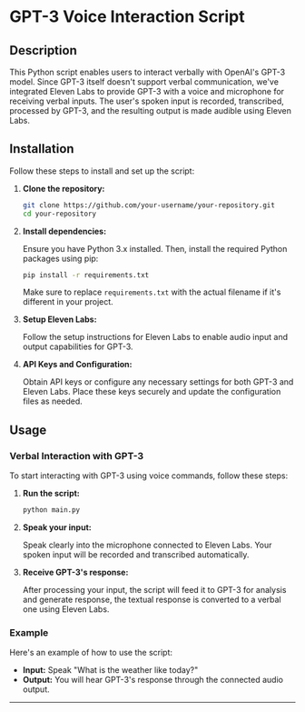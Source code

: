 # GPT-3 Voice Interaction Script

## Description

This Python script enables users to interact verbally with OpenAI's GPT-3 model. Since GPT-3 itself doesn't support verbal communication, we've integrated Eleven Labs to provide GPT-3 with a voice and microphone for receiving verbal inputs. The user's spoken input is recorded, transcribed, processed by GPT-3, and the resulting output is made audible using Eleven Labs.

## Installation

Follow these steps to install and set up the script:

1. **Clone the repository:**

   ```bash
   git clone https://github.com/your-username/your-repository.git
   cd your-repository
   ```

2. **Install dependencies:**

   Ensure you have Python 3.x installed. Then, install the required Python packages using pip:

   ```bash
   pip install -r requirements.txt
   ```

   Make sure to replace `requirements.txt` with the actual filename if it's different in your project.

3. **Setup Eleven Labs:**

   Follow the setup instructions for Eleven Labs to enable audio input and output capabilities for GPT-3.

4. **API Keys and Configuration:**

   Obtain API keys or configure any necessary settings for both GPT-3 and Eleven Labs. Place these keys securely and update the configuration files as needed.

## Usage

### Verbal Interaction with GPT-3

To start interacting with GPT-3 using voice commands, follow these steps:

1. **Run the script:**

   ```bash
   python main.py
   ```

2. **Speak your input:**

   Speak clearly into the microphone connected to Eleven Labs. Your spoken input will be recorded and transcribed automatically.

3. **Receive GPT-3's response:**

   After processing your input, the script will feed it to GPT-3 for analysis and generate response, the textual response is converted to a verbal one using Eleven Labs.

### Example

Here's an example of how to use the script:

- **Input:** Speak "What is the weather like today?"
- **Output:** You will hear GPT-3's response through the connected audio output.

---

